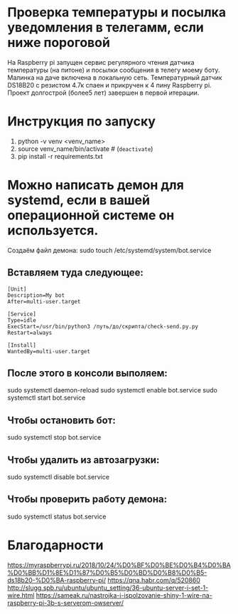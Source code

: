 # Проверка температуры и посылка уведомления в телегамм, если ниже пороговой
На Raspberry pi запущен сервис регулярного чтения датчика температуры (на питоне) и посылки сообщения в телегу моему боту. Малинка на даче включена в локальную сеть. Температурный датчик DS18B20 с резистом 4.7к спаен и прикручен к 4 пину Raspberry pi.
Проект долгострой (более5 лет) завершен в первой итерации.

# Инструкция по запуску

1. python -v venv <venv_name>
2. source venv_name/bin/activate # (`deactivate`)
3. pip install -r requirements.txt

# Можно написать демон для systemd, если в вашей операционной системе он используется.

Создаём файл демона:
sudo touch /etc/systemd/system/bot.service

## Вставляем туда следующее:
```
[Unit]
Description=My bot
After=multi-user.target

[Service]
Type=idle
ExecStart=/usr/bin/python3 /путь/до/скрипта/check-send.py.py
Restart=always
 
[Install]
WantedBy=multi-user.target
```

## После этого в консоли выполяем:
sudo systemctl daemon-reload
sudo systemctl enable bot.service
sudo systemctl start bot.service


## Чтобы остановить бот:
sudo systemctl stop bot.service
## Чтобы удалить из автозагрузки:
sudo systemctl disable bot.service
## Чтобы проверить работу демона:
sudo systemctl status bot.service

# Благодарности
https://myraspberrypi.ru/2018/10/24/%D0%BF%D0%BE%D0%B4%D0%BA%D0%BB%D1%8E%D1%87%D0%B5%D0%BD%D0%B8%D0%B5-ds18b20-%D0%BA-raspberry-pi/
https://qna.habr.com/q/520860
http://slugg.spb.ru/ubuntu/ubuntu_setting/36-ubuntu-server-i-set-1-wire.html
https://sameak.ru/nastrojka-i-ispolzovanie-shiny-1-wire-na-raspberry-pi-3b-s-serverom-owserver/

